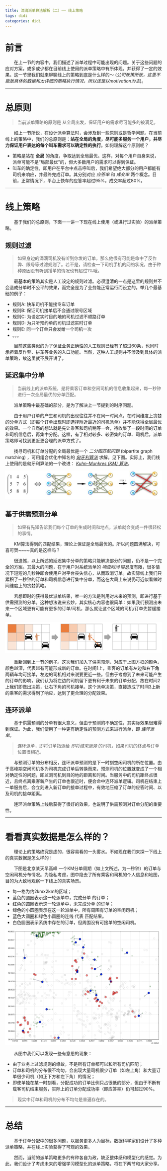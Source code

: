 ```yaml
---
title: 滴滴派单算法解析（二）—— 线上策略
tags: didi
categories: didi
---
```


# 前言

　　在上一节的内容中，我们描述了派单过程中可能出现的问题。关于这些问题的应对方案，或多或少都在目前线上使用的派单策略中有所体现，并获得了一定的效果。这一节里我们就来聊聊线上的策略到底是什么样的～ (_公司政策所致，这里不能放具体的数据和太详细的策略执行情况，所以还是以motivation为主_)。

<!--more-->

---

# 总原则
> 当前派单策略的原则是 从全局出发，保证用户的需求尽可能多的被满足。

　　如上一节所说，在设计派单算法时，会涉及到一些原则或是哲学问题。在当前线上的策略中，我们的总原则是：**站在全局的角度，尽可能多服务一个用户，并尽力保证用户表达的每个叫车需求可以确定性的执行**。如何理解这个原则呢？
- 策略是站在 **全局** 的角度，争取达到全局最优。这样，对每个用户自身来说，派单可能不是“局部最优”的，但大多数用户的需求可以得到保证。
- 叫车的确定性，即用户在平台中点击呼叫后，我们希望绝大部分的用户都能有司机来响应，并最终完成订单。其分别对应 _应答率_ 和 _成交率_ 两个概念。目前，正常情况下，平台上快车的应答率超过95%，成交率超过80%。

---

# 线上策略
　　基于我们的总原则，下面一一讲一下现在线上使用（或进行过实验）的派单策略。

## 规则过滤
> 如果身边的滴滴司机没有听到你发的订单，那么他很有可能是命中了反作弊、限号等过滤规则了。若不是，请检查一下司机手机的网络状况，由于种种原因没有听到播单的情况也有超过1%哦。

　　最基本的策略其实是人工设定的规则过滤。必须澄清的一点是这里的规则并不会造成分单时不公平的效果，而完全是为了业务能正常运行而设立的。举几个最基础的例子：
- 规则A: 快车司机不能接专车订单
- 规则B: 保证司机接单后不会通过限号区域
- 规则C: 为设定实时目的地的司机过滤不顺路订单
- 规则D: 为只听预约单的司机过滤实时订单
- 规则E: 同一个订单只会发给一个司机一次
- 。。。

　　目前这些类似的为了保证业务正确性的人工规则已经有了超过60条，也同时承担着反作弊、拼车等业务的入口功能。当然，这种人工规则并不涉及到具体的派单策略，故这里就不展开讲了。


## 延迟集中分单
> 当前线上的派单系统，是将乘客订单和空闲司机的信息收集起来，每一秒钟进行一次全局最优的分单匹配。

　　派单策略中最基础的部分，是为了解决上一节提到的时序问题。

　　由于用户订单的产生和司机的出现往往并不在同一时间点，在时间维度上贪婪的分单方式（即每个订单出现时即选择附近最近的司机派单）并不能获得全局最优的效果。一个自然的想法就是先让乘客和司机稍等一会，待收集了一段时间的订单和司机信息后，再集中分配。这样，有了相对较多、较密集的订单、司机后，派单策略即可找到更近更合理的派单方式了。

　　找寻司机和订单分配的全局最优是一个 _二分图匹配问题_ (bipartite graph matching) ，可用组合优化中知名的 [_匈牙利算法_](https://en.wikipedia.org/wiki/Hungarian_algorithm) 求解。见下图。实际上，我们线上使用的是匈牙利算法的一个改进： [_Kuhn–Munkres (KM) 算法_](https://www.topcoder.com/community/data-science/data-science-tutorials/assignment-problem-and-hungarian-algorithm/)。

![](/images/km_algorithm.png)


## 基于供需预测分单
> 如果有先知告诉我们每个订单的生成时间和地点，派单就会变成一件很轻松的事情。

　　KM算法得到的匹配结果，理论上保证是全局最优的。所以问题圆满解决，可喜可贺~~~~真的是这样吗？

　　很遗憾，以上所述的延迟集中分单的策略只能解决部分的问题，仍不是一个完全的方案。其最大的问题，在于用户对系统派单的 *响应时间* 容忍度有限，很多情况下短短的几秒钟即会使用户对平台丧失信心，从而取消订单。故实际线上我们只累积了一秒钟的订单和司机信息进行集中分单，而这在大局上来说仍可近似看做时间维度上的贪婪策略。

　　若想即时的获得最优派单结果，唯一的方法是利用对未来的预测，即进行基于供需预测的分单。这种想法说来玄妙，其实核心内容也很简单：如果我们预测出未来一个区域更有可能有更多的订单/司机，那么就让这个区域的司机/订单先暂缓接单。

![](/images/density_distribute.png)

　　重新回到上一节的例子。这次我们加入了供需预测，对应于上图方框的颜色，颜色越深，代表越有可能形成新的订单。在时间1上，乘客的订单有左边和右下角两辆车均可接单，左边的司机相对来说要更近一些。但由于考虑到了未来可能产生的订单的影响，我们认为将左边的司机留下更有利于未来的订单分配，故在时间2上我们即做出决策，让右下角的司机接单。这个派单决策，直接造成了时间3上新的乘客的需求得到了响应，达到了更合理的分配效果。

## 连环派单
　　基于供需预测的分单有很大意义，但由于预测的不确定性，其实际效果很难得到保证。为此，我们使用了一种更有确定性的预测方式来进行派单，即 _连环派单_。

> 连环派单，即将订单指派给 _即将结束服务_ 的司机，如果司机的终点与订单位置很相近。

　　与预测订单的分布相反，连环派单预测的是下一时刻空闲司机的所在位置。由于高峰期空闲司机多为司机完成订单后转换而来，预测司机的位置就变成了一个相对确定性的问题，即监测司机到目的地的距离和时间。当服务中的司机距终点很近，且终点离乘客新产生的订单也很近时，便会命中连环派单逻辑。司机在结束上一单服务后，会立刻进入新订单的接单过程中，有效地压缩了订单的应答时间、以及司机的接单距离。

　　连环派单策略上线后获得了很好的效果，也说明了供需预测对订单分配的重要性。

---

# 看看真实数据是怎么样的？
　　理论上的策略终究是虚的，很容易看的一头雾水。不如现在我们来探一下线上的真实数据是怎么样的！

　　下图是北京某天早高峰 一个KM分单周期（如上文所述，为一秒钟）的订单与空闲司机分布情况。为隐私考虑，图中隐去了所有乘客和司机的个人信息和地图，目的为大致地观察一下线上的真实场景。
- 每一格为约2kmx2km的区域；
- 蓝色的圆圈表示这一轮派单中，完成分单  的订单；
- 红色的圆圈表示这一轮派单中，未完成分单 的订单；
- 绿色的小圆圈表示在这一轮派单中，所有周围有订单的空闲司机；
- 蓝色大圆圈和绿色小圆圈的连线 代表 匹配结果。
- 白色圆圈表示系统中存在的订单，但周围没有可接单的空闲司机。

![](/images/online_distribute_result.png)

　　从图中我们可以发现一些有意思的现象：
- 由于业务上过滤规则的缘故，不是所有订单都可以和所有司机匹配；
- 订单和司机的分布很不均匀，会出现大量司机很少订单（如左上角）和大量订单很少司机（如正下方和左下角）的情况；
- 即使单独在某一时刻看，分配成功的订单比例只占很低的部分，但由于不断有载客司机结束服务，实际上的订单分配成功率（即应答率）仍可超过90%。

> 现实中订单和司机的分布不均匀是普遍存在的。

---

# 总结
　　基于订单分配中的很多问题，以服务更多人为目标，数据科学家们设计了多种派单策略，并在线上实验获得了可观的效果。

　　然而，当前的派单策略更多的有种各自为政，缺乏整体感和模型化的感觉。为此，我们设计了考虑未来的增强学习模型化的派单策略，将在下两节和大家分享。

